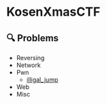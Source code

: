 # KosenXmasCTF
## 🔍 Problems
- Reversing
- Network
- Pwn
  - [illigal_jump](https://github.com/KosenXmasCTF/what_is_include)
- Web
- Misc
